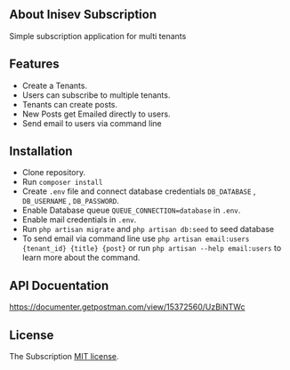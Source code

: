 ## About Inisev Subscription

Simple subscription application for multi tenants

## Features

- Create a Tenants.
- Users can subscribe to multiple tenants.
- Tenants can create posts.
- New Posts get Emailed directly to users.
- Send email to users via command line

## Installation

- Clone repository.
- Run ``composer install``
- Create ``.env`` file and connect database credentials ``DB_DATABASE`` , ``DB_USERNAME`` , ``DB_PASSWORD``.
- Enable Database queue ``QUEUE_CONNECTION=database`` in ``.env``.
- Enable mail credentials in ``.env``.
- Run ``php artisan migrate`` and ``php artisan db:seed`` to seed database
- To send email via command line use ``php artisan email:users {tenant_id} {title} {post}`` or run ``php artisan --help email:users`` to learn more about the command.

## API Docuentation
https://documenter.getpostman.com/view/15372560/UzBiNTWc

## License

The Subscription [MIT license](https://opensource.org/licenses/MIT).
